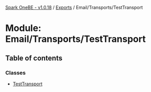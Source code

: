 [Spark OneBE - v1.0.18](../README.md) / [Exports](../modules.md) / Email/Transports/TestTransport

# Module: Email/Transports/TestTransport

## Table of contents

### Classes

- [TestTransport](../classes/Email_Transports_TestTransport.TestTransport.md)
